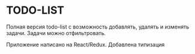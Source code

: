 # TODO-LIST

Полная версия todo-list с возможность добавлять, удалять и изменять задачи. Задачи можно отфильтровать. 

Приложение написано на React/Redux. Добавлена типизация




